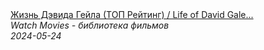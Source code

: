 <!--2024-05-24 11:14:05-->
<div class="yb">
  <a class="nodecor" href="/index.html?filmy/jizn_devida_gejla_top_rejting_life_of_david_gale_film_triller_drama_kriminal">
    <img class="preview" data-videoid="xLFsXPXHgEk" src="https://i1.ytimg.com/vi/xLFsXPXHgEk/hqdefault.jpg" align="middle" alt="">
  </a>
  <div class="inlbl text">
    <a class="nodecor" href="/index.html?filmy/jizn_devida_gejla_top_rejting_life_of_david_gale_film_triller_drama_kriminal">Жизнь Дэвида Гейла (ТОП Рейтинг) / Life of David Gale...</a><br>
    <i class="smaller2">Watch Movies - библиотека фильмов</i><br>
    <i class="smaller3">2024-05-24</i>
  </div>
</div>
